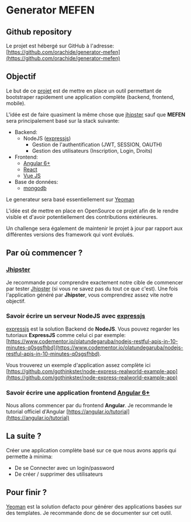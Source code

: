 # Generator MEFEN

## Github repository

Le projet est hébergé sur GitHub à l'adresse: [https://github.com/orachide/generator-mefen](https://github.com/orachide/generator-mefen)

## Objectif

Le but de ce [projet](https://github.com/orachide/generator-mefen) est de mettre en place un outil permettant de bootstraper rapidement une application complète (backend, frontend, mobile).

L'idée est de faire quasiment la même chose que [jhipster](https://www.jhipster.tech/) sauf que **MEFEN** sera principalement basé sur la stack suivante:
- Backend:
    - NodeJS ([expressjs](http://expressjs.com/fr/))
        - Gestion de l'authentification (JWT, SESSION, OAUTH)
        - Gestion des utilisateurs (Inscription, Login, Droits)
- Frontend:
    - [Angular 6+](https://angular.io/)
    - [React](https://reactjs.org/)
    - [Vue JS](https://vuejs.org/)
- Base de données:
    - [mongodb](https://www.mongodb.com/)

Le generateur sera basé essentiellement sur [Yeoman](http://yeoman.io/)

L'idée est de mettre en place en OpenSource ce projet afin de le rendre visible et d'avoir potentiellement des contributions extérieures.

Un challenge sera également de maintenir le projet à jour par rapport aux différentes versions des framework qui vont évolués.

## Par où commencer ?

### [Jhipster](https://www.jhipster.tech/)

Je recommande pour comprendre exactement notre cible de commencer par tester [Jhipster](https://www.jhipster.tech/) (si vous ne savez pas du tout ce que c'est). Une fois l'application généré par **Jhipster**, vous comprendrez assez vite notre objectif.

### Savoir écrire un serveur **NodeJS** avec [expressjs](http://expressjs.com/fr/)

[expressjs](http://expressjs.com/fr/) est la solution Backend de **NodeJS**. Vous pouvez regarder les tutoriaux **ExpressJS** comme celui ci par exemple: [https://www.codementor.io/olatundegaruba/nodejs-restful-apis-in-10-minutes-q0sgsfhbd](https://www.codementor.io/olatundegaruba/nodejs-restful-apis-in-10-minutes-q0sgsfhbd).

Vous trouverez un exemple d'application assez complète ici [https://github.com/gothinkster/node-express-realworld-example-app](https://github.com/gothinkster/node-express-realworld-example-app)

### Savoir écrire une application frontend [Angular 6+](https://angular.io/)

Nous allons commencer par du frontend **Angular**. Je recommande le tutorial officiel d'Angular [https://angular.io/tutorial](https://angular.io/tutorial)


## La suite ?

Créer une application complète basé sur ce que nous avons appris qui permette à minima:
- De se Connecter avec un login/password
- De créer / supprimer des utilisateurs

## Pour finir ?

[Yeoman](http://yeoman.io/) est la solution defacto pour générer des applications basées sur des templates. Je recommande donc de se documenter sur cet outil.